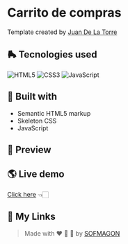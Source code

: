 # Carrito de compras

Template created by [Juan De La Torre](https://codigoconjuan.com/)

## 🛼 Tecnologies used

![HTML5](https://img.shields.io/badge/html5-%23E34F26.svg?style=for-the-badge&logo=html5&logoColor=white) ![CSS3](https://img.shields.io/badge/css3-%231572B6.svg?style=for-the-badge&logo=css3&logoColor=white) ![JavaScript](https://img.shields.io/badge/javascript-%23F7DF1E.svg?style=for-the-badge&logo=javascript&logoColor=black)



## 🧩 Built with

+ Semantic HTML5 markup
+ Skeleton CSS
+ JavaScript



## 🎨 Preview



## 🌎 Live demo

[Click here](https://01-carrito.netlify.app/) 👈🏻



## 🌈 My Links

> Made with ❤️ 🍕 🌮 by [SOFMAGON](https://sofmagon.com)
